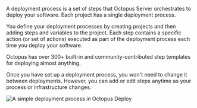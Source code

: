 A deployment process is a set of steps that Octopus Server orchestrates to deploy your software. Each project has a single deployment process.

You define your deployment processes by creating projects and then adding steps and variables to the project. Each step contains a specific action (or set of actions) executed as part of the deployment process each time you deploy your software.

Octopus has over 300+ built-in and community-contributed step templates for deploying almost anything.

Once you have set up a deployment process, you won't need to change it between deployments. However, you can add or edit steps anytime as your process or infrastructure changes.

![A simple deployment process in Octopus Deploy](/docs/img/shared-content/concepts/images/deployment-process.png)
